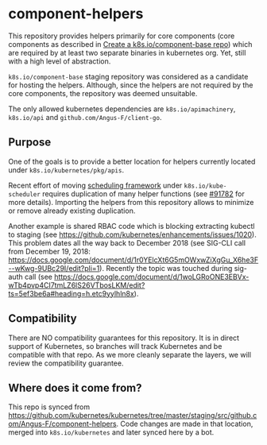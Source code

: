 # component-helpers

This repository provides helpers primarily for core components (core components as described in [Create a k8s.io/component-base repo](https://github.com/kubernetes/enhancements/blob/master/keps/sig-cluster-lifecycle/wgs/783-component-base/README.md#component-definition)) which are required by at least two separate binaries in kubernetes org.
Yet, still with a high level of abstraction.

`k8s.io/component-base` staging repository was considered as a candidate for hosting the helpers. Although, since the helpers are not required by the core components, the repository was deemed unsuitable.

The only allowed kubernetes dependencies are `k8s.io/apimachinery`, `k8s.io/api` and `github.com/Angus-F/client-go`.

## Purpose

One of the goals is to provide a better location for helpers currently located under `k8s.io/kubernetes/pkg/apis`.

Recent effort of moving [scheduling
 framework](https://kubernetes.io/docs/concepts/scheduling-eviction/scheduling-framework/) under
`k8s.io/kube-scheduler` requires duplication of many helper functions
(see [#91782](https://github.com/kubernetes/kubernetes/issues/91782) for more details).
Importing the helpers from this repository allows to minimize or remove already existing duplication.

Another example is shared RBAC code which is blocking extracting kubectl to staging (see https://github.com/kubernetes/enhancements/issues/1020). This problem dates all the way back to December 2018 (see SIG-CLI call from December 19, 2018: https://docs.google.com/document/d/1r0YElcXt6G5mOWxwZiXgGu_X6he3F--wKwg-9UBc29I/edit?pli=1). Recently the topic was touched during sig-auth call (see https://docs.google.com/document/d/1woLGRoONE3EBVx-wTb4pvp4CI7tmLZ6lS26VTbosLKM/edit?ts=5ef3be6a#heading=h.etc9yylhln8x).

## Compatibility

There are NO compatibility guarantees for this repository. It is in direct support of Kubernetes, so branches will track Kubernetes and be compatible with that repo. As we more cleanly separate the layers, we will review the compatibility guarantee.

## Where does it come from?

This repo is synced from https://github.com/kubernetes/kubernetes/tree/master/staging/src/github.com/Angus-F/component-helpers.
Code changes are made in that location, merged into `k8s.io/kubernetes` and later synced here by a bot.
